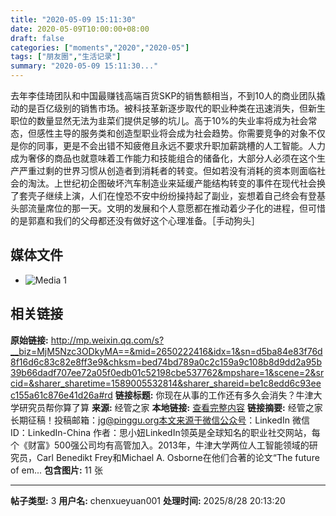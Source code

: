```yaml
---
title: "2020-05-09 15:11:30"
date: 2020-05-09T10:00:00+08:00
draft: false
categories: ["moments","2020","2020-05"]
tags: ["朋友圈","生活记录"]
summary: "2020-05-09 15:11:30..."
---
```


去年李佳琦团队和中国最赚钱高端百货SKP的销售额相当，不到10人的商业团队撬动的是百亿级别的销售市场。被科技革新逐步取代的职业种类在迅速消失，但新生职位的数量显然无法为韭菜们提供足够的坑儿。高于10%的失业率将成为社会常态，但感性主导的服务类和创造型职业将会成为社会趋势。你需要竞争的对象不仅是你的同事，更是不会出错不知疲倦且永远不要求升职加薪跳槽的人工智能。人力成为奢侈的商品也就意味着工作能力和技能组合的储备化，大部分人必须在这个生产严重过剩的世界习惯从创造者到消耗者的转变。但如若没有消耗的资本则面临社会的淘汰。上世纪初企图破坏汽车制造业来延缓产能结构转变的事件在现代社会换了套壳子继续上演，人们在惶恐不安中纷纷操持起了副业，妄想着自己终会有登基头部流量席位的那一天。文明的发展和个人意愿都在推动着少子化的进程，但可惜的是郭嘉和我们的父母都还没有做好这个心理准备。［手动狗头］

## 媒体文件

- ![Media 1](/Moments/photos/2020-05-09/202005091511300.jpg)

## 相关链接

**原始链接:** http://mp.weixin.qq.com/s?__biz=MjM5Nzc3ODkyMA==&mid=2650222416&idx=1&sn=d5ba84e83f76d8f16d6c83c82e8ff3e9&chksm=bed74bd789a0c2c159a9c108b8d9dd2a95b39b66dadf707ee72a05f0edb01c52198cbe537762&mpshare=1&scene=2&srcid=&sharer_sharetime=1589005532814&sharer_shareid=be1c8edd6c93eec155a61c876e41d26a#rd
**链接标题:** 你现在从事的工作还有多久会消失？牛津大学研究员帮你算了算
**来源:** 经管之家
**本地链接:** [查看完整内容](/link_content/2020/05/2020-05-09/link_content/)
**链接摘要:** 经管之家长期征稿！投稿邮箱：jg@pinggu.org本文来源于微信公众号：LinkedIn 微信ID：LinkedIn-China 作者：思小妞LinkedIn领英是全球知名的职业社交网站，每个《财富》500强公司均有高管加入。2013年，牛津大学两位人工智能领域的研究员，Carl Benedikt Frey和Michael A. Osborne在他们合著的论文“The future of em...
**包含图片:** 11 张

---

**帖子类型:** 3
**用户名:** chenxueyuan001
**处理时间:** 2025/8/28 20:13:20